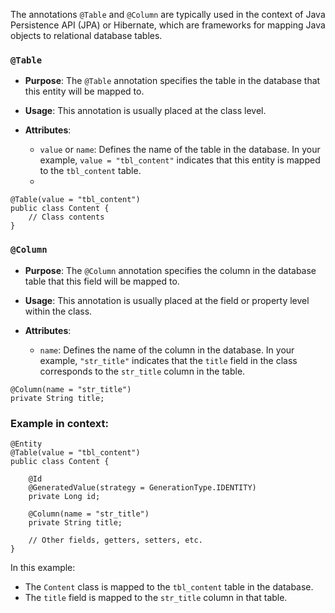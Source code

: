 
The annotations `@Table` and `@Column` are typically used in the context of Java Persistence API (JPA) or Hibernate, which are frameworks for mapping Java objects to relational database tables.

### `@Table`

- **Purpose**: The `@Table` annotation specifies the table in the database that this entity will be mapped to.
    
- **Usage**: This annotation is usually placed at the class level.
    
- **Attributes**:
    
    - `value` or `name`: Defines the name of the table in the database. In your example, `value = "tbl_content"` indicates that this entity is mapped to the `tbl_content` table.
    - 
```
@Table(value = "tbl_content")
public class Content {
    // Class contents
}
```

### `@Column`

- **Purpose**: The `@Column` annotation specifies the column in the database table that this field will be mapped to.
    
- **Usage**: This annotation is usually placed at the field or property level within the class.
    
- **Attributes**:
    
    - `name`: Defines the name of the column in the database. In your example, `"str_title"` indicates that the `title` field in the class corresponds to the `str_title` column in the table.
```
@Column(name = "str_title")
private String title;
```

### Example in context:

```
@Entity
@Table(value = "tbl_content")
public class Content {

    @Id
    @GeneratedValue(strategy = GenerationType.IDENTITY)
    private Long id;

    @Column(name = "str_title")
    private String title;

    // Other fields, getters, setters, etc.
}
```

In this example:

- The `Content` class is mapped to the `tbl_content` table in the database.
- The `title` field is mapped to the `str_title` column in that table.